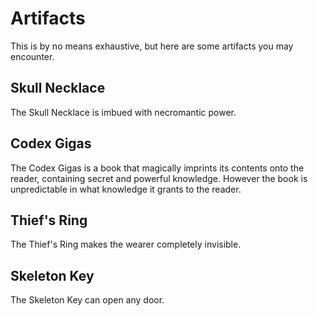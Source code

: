 Artifacts
=========
This is by no means exhaustive, but here are some artifacts you may encounter.

Skull Necklace
--------------
The Skull Necklace is imbued with necromantic power.

Codex Gigas
-----------
The Codex Gigas is a book that magically imprints its contents onto the reader, containing secret and powerful knowledge. However the book is unpredictable in what knowledge it grants to the reader.

Thief's Ring
------------
The Thief's Ring makes the wearer completely invisible.

Skeleton Key
------------
The Skeleton Key can open any door.


